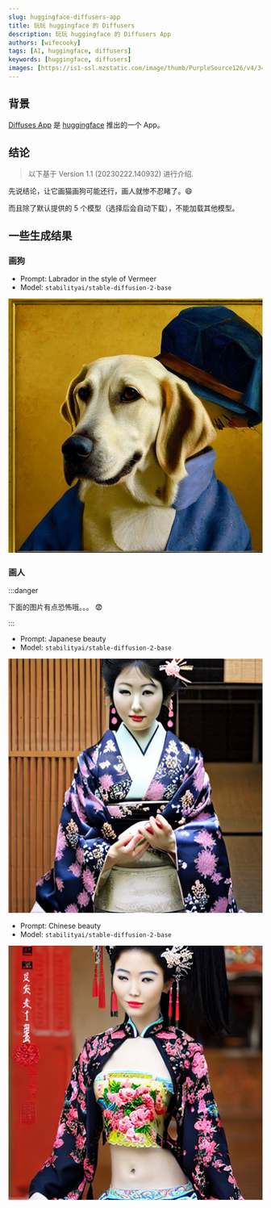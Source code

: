 ```yaml
---
slug: huggingface-diffusers-app
title: 玩玩 huggingface 的 Diffusers
description: 玩玩 huggingface 的 Diffusers App
authors: [wifecooky]
tags: [AI, huggingface, diffusers]
keywords: [huggingface, diffusers]
images: [https://is1-ssl.mzstatic.com/image/thumb/PurpleSource126/v4/34/d3/37/34d33772-e20f-04e7-6ff3-6a51079e59a7/e9f8fa18-85b8-4e48-a11a-4e2cf2157062_Screenshot_1.png/626x0w.webp]
---
```


## 背景

[Diffuses App](https://apps.apple.com/us/app/diffusers/id1666309574) 是 [huggingface](https://huggingface.co/) 推出的一个 App。

## 结论

> 以下基于 Version 1.1 (20230222.140932) 进行介绍.

先说结论，让它画猫画狗可能还行，画人就惨不忍睹了。😄

而且除了默认提供的 5 个模型（选择后会自动下载），不能加载其他模型。

## 一些生成结果

### 画狗

* Prompt: Labrador in the style of Vermeer
* Model: `stabilityai/stable-diffusion-2-base`

![img](Labrador_in_the_style_of_Vermeer.png)

### 画人

:::danger

下面的图片有点恐怖哦。。。 😨

:::

* Prompt: Japanese beauty
* Model: `stabilityai/stable-diffusion-2-base`


![img](japanese_beauty.png)

* Prompt: Chinese beauty
* Model: `stabilityai/stable-diffusion-2-base`

![img](chinese_beauty.png)